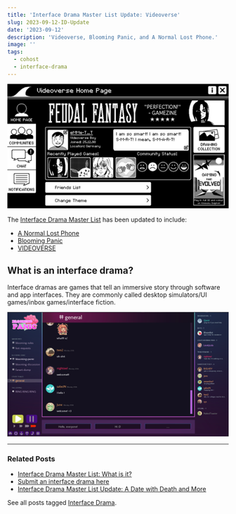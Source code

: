 ```yaml
---
title: 'Interface Drama Master List Update: Videoverse'
slug: 2023-09-12-ID-Update
date: '2023-09-12'
description: 'Videoverse, Blooming Panic, and A Normal Lost Phone.'
image: ''
tags:
  - cohost
  - interface-drama
---
```


![A black and white screenshot of the video game Videoverse.](videoverse.png)

The [Interface Drama Master List](https://illuminesce.net/interface-drama) has been updated to include:

* [A Normal Lost Phone](https://dearvillagers.itch.io/a-normal-lost-phone)
* [Blooming Panic](https://robobarbie.itch.io/blooming-panic)
* [VIDEOVERSE](https://store.steampowered.com/app/2079180/VIDEOVERSE/)

## What is an interface drama?

Interface dramas are games that tell an immersive story through software and app interfaces. They are commonly called desktop simulators/UI games/inbox games/interface fiction.

![A screenshot of the interface drama, Blooming Panic.](blooming.png)

---

### Related Posts

* [Interface Drama Master List: What is it?](/blog/posts/2023-08-15-Interface-Drama-Master-List/)
* [Submit an interface drama here](https://forms.gle/NKXv94fuBjSoZ9pv6)
* [Interface Drama Master List Update: A Date with Death and More](/blog/posts/2024-01-21-Interface-Drama-Master-List-Update/)

See all posts tagged [Interface Drama](/tags/interface-drama/).
